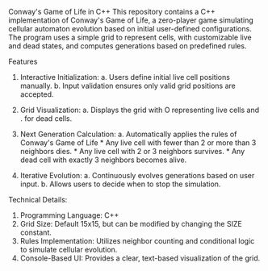 Conway's Game of Life in C++
This repository contains a C++ implementation of Conway's Game of Life, a zero-player game simulating cellular automaton evolution based on initial user-defined configurations. The program uses a simple grid to represent cells, with customizable live and dead states, and computes generations based on predefined rules.

Features
1. Interactive Initialization:
   a. Users define initial live cell positions manually.
   b. Input validation ensures only valid grid positions are accepted.

2. Grid Visualization:
   a. Displays the grid with O representing live cells and . for dead cells.

3. Next Generation Calculation:
    a. Automatically applies the rules of Conway's Game of Life
       * Any live cell with fewer than 2 or more than 3 neighbors dies.
       * Any live cell with 2 or 3 neighbors survives.
       * Any dead cell with exactly 3 neighbors becomes alive.

4. Iterative Evolution:
    a. Continuously evolves generations based on user input.
    b. Allows users to decide when to stop the simulation.

Technical Details:
1. Programming Language: C++
2. Grid Size: Default 15x15, but can be modified by changing the SIZE constant.
3. Rules Implementation: Utilizes neighbor counting and conditional logic to simulate cellular evolution.
4. Console-Based UI: Provides a clear, text-based visualization of the grid.
